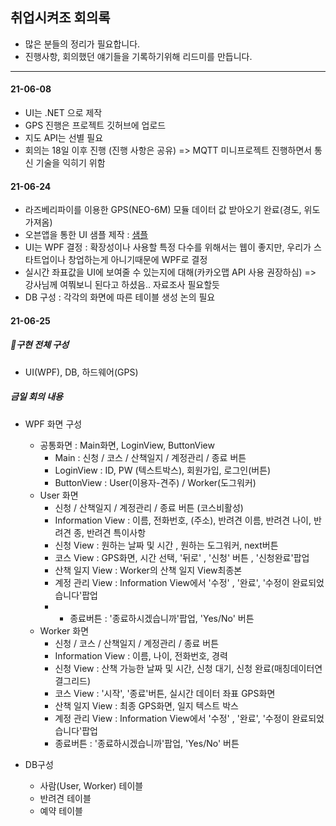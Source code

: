 ## 취업시켜조 회의록
- 많은 분들의 정리가 필요합니다.
- 진행사항, 회의했던 얘기들을 기록하기위해 리드미를 만듭니다.

----------------------------

#### 21-06-08
- UI는 .NET 으로 제작 
- GPS 진행은 프로젝트 깃허브에 업로드 
- 지도 API는 선별 필요
- 회의는 18일 이후 진행 (진행 사항은 공유) => MQTT 미니프로젝트 진행하면서 통신 기술을 익히기 위함

#### 21-06-24
- 라즈베리파이를 이용한 GPS(NEO-6M) 모듈 데이터 값 받아오기 완료(경도, 위도 가져옴)
- 오븐앱을 통한 UI 샘플 제작 : [샘플](https://ovenapp.io/view/doXSWgLZQuiVAfsfyqvjr9SsY4EY8I9d/Yb6El)
- UI는 WPF 결정 : 확장성이나 사용할 특정 다수를 위해서는 웹이 좋지만, 우리가 스타트업이나 창업하는게 아니기때문에 WPF로 결정
- 실시간 좌표값을 UI에 보여줄 수 있는지에 대해(카카오맵 API 사용 권장하심) => 강사님께 여쭤보니 된다고 하셨음.. 자료조사 필요할듯
- DB 구성 : 각각의 화면에 따른 테이블 생성 논의 필요

#### 21-06-25
##### 🚦구현 전체 구성   
- UI(WPF), DB, 하드웨어(GPS)   
##### 금일 회의 내용   
- WPF 화면 구성   
  - 공통화면 : Main화면, LoginView, ButtonView   
      - Main : 신청 / 코스 / 산책일지 / 계정관리 / 종료 버튼   
      - LoginView : ID, PW (텍스트박스), 회원가입, 로그인(버튼)   
      - ButtonView : User(이용자-견주) / Worker(도그워커)   
  - User 화면   
    - 신청 / 산책일지 / 계정관리 / 종료 버튼 (코스비활성)   
    - Information View : 이름, 전화번호, (주소), 반려견 이름, 반려견 나이, 반려견 종, 반려견 특이사항   
    - 신청 View : 원하는 날짜 및 시간 , 원하는 도그워커, next버튼      
    - 코스 View : GPS화면, 시간 선택, '뒤로' , '신청' 버튼 , '신청완료'팝업      
    - 산책 일지 View : Worker의 산책 일지 View최종본   
    - 계정 관리 View : Information View에서 '수정' , '완료', '수정이 완료되었습니다'팝업   
    -  - 종료버튼 : '종료하시겠습니까'팝업, 'Yes/No' 버튼   
  - Worker 화면    
    - 신청 / 코스 / 산책일지 / 계정관리 / 종료 버튼   
    - Information View : 이름, 나이, 전화번호, 경력   
    - 신청 View : 산책 가능한 날짜 및 시간, 신청 대기, 신청 완료(매칭데이터연결그리드)   
    - 코스 View : '시작', '종료'버튼, 실시간 데이터 좌표 GPS화면   
    - 산책 일지 View : 최종 GPS화면, 일지 텍스트 박스   
    - 계정 관리 View : Information View에서 '수정' , '완료', '수정이 완료되었습니다'팝업   
    - 종료버튼 : '종료하시겠습니까'팝업, 'Yes/No' 버튼    

- DB구성   
  - 사람(User, Worker) 테이블   
  - 반려견 테이블   
  - 예약 테이블   
